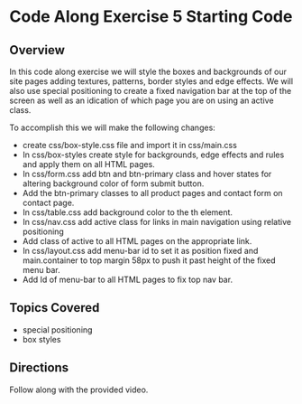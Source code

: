 # Code Along Exercise 5 Starting Code

## Overview

In this code along exercise we will style the boxes and backgrounds of our site pages adding textures, patterns, border styles and edge effects. We will also use special positioning to create a fixed navigation bar at the top of the screen as well as an idication of which page you are on using an active class.

To accomplish this we will make the following changes:

 - create css/box-style.css file and import it in css/main.css
 - In css/box-styles create style for backgrounds, edge effects and rules and apply them on all HTML pages.
 - In css/form.css add btn and btn-primary class and hover states for altering background color of form submit button.
 - Add the btn-primary classes to all product pages and contact form on contact page.
 - In css/table.css add background color to the th element.
 - In css/nav.css add active class for links in main navigation using relative positioning
 - Add class of active to all HTML pages on the appropriate link.
 - In css/layout.css add menu-bar id to set it as position fixed and main.container to top margin 58px to push it past height of the fixed menu bar.
 - Add Id of menu-bar to all HTML pages to fix top nav bar.

## Topics Covered

 - special positioning
 - box styles

## Directions

Follow along with the provided video.
